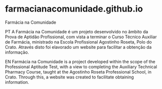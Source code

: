 # farmacianacomunidade.github.io

Farmácia na Comunidade

PT
A Farmácia na Comunidade é um projeto desenvolvido no âmbito da Prova de Aptidão Profissional, com vista a terminar o Curso Técnico Auxiliar de Farmácia, ministrado na Escola Profissional Agostinho Roseta, Polo do Crato.
Através disto foi elavorado um website para facilitar a obtenção da informação.

EN
Farmácia na Comunidade is a project developed within the scope of the Professional Aptitude Test, with a view to completing the Auxiliary Technical Pharmacy Course, taught at the Agostinho Roseta Professional School, in Crato.
Through this, a website was created to facilitate obtaining information.
